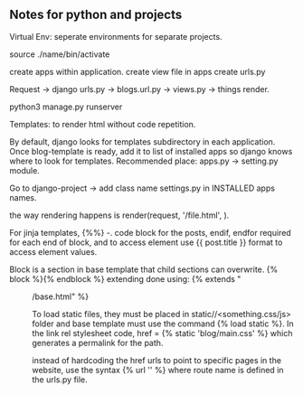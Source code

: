 ## Notes for python and projects

Virtual Env: seperate environments for separate projects.

source ./name/bin/activate


create apps within application.
create view file in apps
create urls.py

Request -> django urls.py -> blogs.url.py -> views.py -> things render.

python3 manage.py runserver

Templates: to render html without code repetition.

By default, django looks for templates subdirectory in each application.
Once blog-template is ready, add it to list of installed apps so django knows where to look for templates. Recommended place: apps.py -> setting.py module.

Go to django-project -> add class name  settings.py in INSTALLED apps names.

the way rendering happens is render(request, '<name of subdirectory inside the templates folder>/file.html', <parameter in the form of dictionary only>).

For jinja templates, {%%} -. code block for the posts, endif, endfor required for each end of block, and to access element use {{ post.title }} format to access element values.

Block is a section in base template that child sections can overwrite. {% block <name> %}{% endblock %}
extending done using: {% extends "<dir>/base.html" %}


To load static files, they must be placed in static/<appname>/<something.css/js> folder and base template must use the command {% load static %}. In the link rel stylesheet code, href = {% static 'blog/main.css' %} which generates a permalink for the path.

instead of hardcoding the href urls to point to specific pages in the website, use the syntax {% url '<route name>' %} where route name is defined in the urls.py file.



